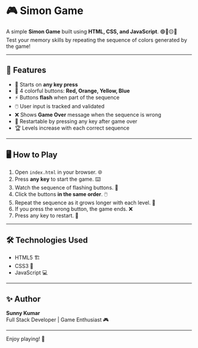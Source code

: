 # 🎮 Simon Game

A simple **Simon Game** built using **HTML, CSS, and JavaScript**. 🟢🔴🟡🔵  
Test your memory skills by repeating the sequence of colors generated by the game!

---

## 📝 Features

- 🚀 Starts on **any key press**
- 🎨 4 colorful buttons: **Red, Orange, Yellow, Blue**
- ⚡ Buttons **flash** when part of the sequence
- 🖱️ User input is tracked and validated
- ❌ Shows **Game Over** message when the sequence is wrong
- 🔄 Restartable by pressing any key after game over
- 🏆 Levels increase with each correct sequence

---

## 🖥️ How to Play

1. Open `index.html` in your browser. 🌐  
2. Press **any key** to start the game. ⌨️  
3. Watch the sequence of flashing buttons. 👀  
4. Click the buttons **in the same order**. 🖱️  
5. Repeat the sequence as it grows longer with each level. 🔁  
6. If you press the wrong button, the game ends. ❌  
7. Press any key to restart. 🔄  

---

## 🛠️ Technologies Used

- HTML5 🏗️  
- CSS3 🎨  
- JavaScript 💻  

---

## ✨ Author

**Sunny Kumar**  
Full Stack Developer | Game Enthusiast 🎮  

---

Enjoy playing! 🎉  
